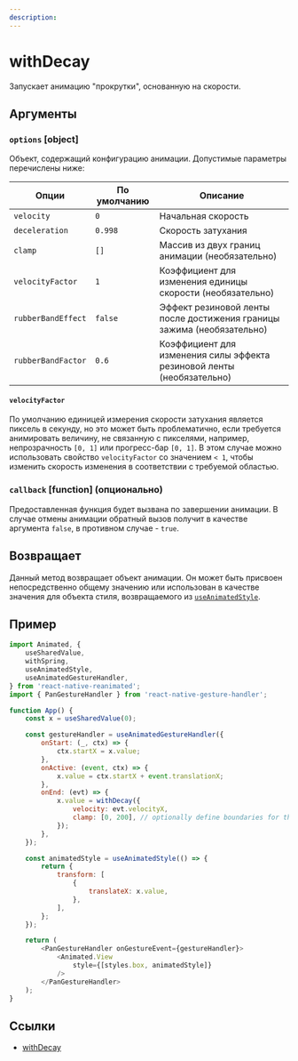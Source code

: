 ```yaml
---
description:
---
```


# withDecay

Запускает анимацию "прокрутки", основанную на скорости.

## Аргументы

### `options` [object]

Объект, содержащий конфигурацию анимации. Допустимые параметры перечислены ниже:

| Опции              | По умолчанию | Описание                                                               |
| ------------------ | ------------ | ---------------------------------------------------------------------- |
| `velocity`         | `0`          | Начальная скорость                                                     |
| `deceleration`     | `0.998`      | Скорость затухания                                                     |
| `clamp`            | `[]`         | Массив из двух границ анимации (необязательно)                         |
| `velocityFactor`   | `1`          | Коэффициент для изменения единицы скорости (необязательно)             |
| `rubberBandEffect` | `false`      | Эффект резиновой ленты после достижения границы зажима (необязательно) |
| `rubberBandFactor` | `0.6`        | Коэффициент для изменения силы эффекта резиновой ленты (необязательно) |

#### `velocityFactor`

По умолчанию единицей измерения скорости затухания является пиксель в секунду, но это может быть проблематично, если требуется анимировать величину, не связанную с пикселями, например, непрозрачность `[0, 1]` или прогресс-бар `[0, 1]`. В этом случае можно использовать свойство `velocityFactor` со значением `< 1`, чтобы изменить скорость изменения в соответствии с требуемой областью.

### `callback` [function] (опционально)

Предоставленная функция будет вызвана по завершении анимации. В случае отмены анимации обратный вызов получит в качестве аргумента `false`, в противном случае - `true`.

## Возвращает

Данный метод возвращает объект анимации. Он может быть присвоен непосредственно общему значению или использован в качестве значения для объекта стиля, возвращаемого из [`useAnimatedStyle`](../hooks/useAnimatedStyle.md).

## Пример

```js
import Animated, {
    useSharedValue,
    withSpring,
    useAnimatedStyle,
    useAnimatedGestureHandler,
} from 'react-native-reanimated';
import { PanGestureHandler } from 'react-native-gesture-handler';

function App() {
    const x = useSharedValue(0);

    const gestureHandler = useAnimatedGestureHandler({
        onStart: (_, ctx) => {
            ctx.startX = x.value;
        },
        onActive: (event, ctx) => {
            x.value = ctx.startX + event.translationX;
        },
        onEnd: (evt) => {
            x.value = withDecay({
                velocity: evt.velocityX,
                clamp: [0, 200], // optionally define boundaries for the animation
            });
        },
    });

    const animatedStyle = useAnimatedStyle(() => {
        return {
            transform: [
                {
                    translateX: x.value,
                },
            ],
        };
    });

    return (
        <PanGestureHandler onGestureEvent={gestureHandler}>
            <Animated.View
                style={[styles.box, animatedStyle]}
            />
        </PanGestureHandler>
    );
}
```

## Ссылки

-   [withDecay](https://docs.swmansion.com/react-native-reanimated/docs/api/animations/withDecay/)
